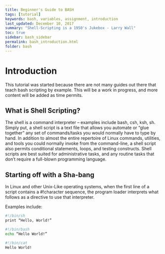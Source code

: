 ```yaml
---
title: Beginner's Guide to BASH
tags: [tutorial]
keywords: bash, variables, assignment, introduction
last_updated: December 10, 2017
summary: "Shell-Scripting is a 1950's Jukebox - Larry Wall"
toc: true
sidebar: bash_sidebar
permalink: bash_introduction.html
folder: bash
---
```


# Introduction

This tutorial was started because there are not many guides out there that teach
bash scripting by example.  This will be a work in progress, and more content
will be added as time permits.

## What is Shell Scripting?

The shell is a command interpreter – examples include bash, csh, ksh, sh. Simply
put, a shell script is a text file that allows you automate or “glue together”
any set of commands/tasks you would normally have to type by hand. In addition
to almost the entire repertoire of Linux commands, utilities, and tools you
could normally invoke from the command-line, a shell script also permits
conditional statements, loops, and testing constructs. Shell scripts are best
suited for administrative tasks, and any routine tasks that don’t require a
full-blown programming language.

## Starting off with a Sha-bang

In Linux and other Unix-Like operating systems, when the first line of a script
contains a #!character sequence, the program loader interprets what follows as a
directive to use that interpreter.

Examples include:

```sh
#!/bin/sh
print “Hello, World!”
```

```sh
#!/bin/bash
echo “Hello World!”
```

```sh
#!/bin/cat
Hello World!
```

